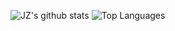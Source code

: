 ![JZ's github stats](https://github-readme-stats.vercel.app/api?username=JZ6)
![Top Languages](https://github-readme-stats.vercel.app/api/top-langs/?username=JZ6)

<!--
**JZ6/JZ6** is a ✨ _special_ ✨ repository because its `README.md` (this file) appears on your GitHub profile.

Here are some ideas to get you started:

- 🔭 I’m currently working on ...
- 🌱 I’m currently learning ...
- 👯 I’m looking to collaborate on ...
- 🤔 I’m looking for help with ...
- 💬 Ask me about ...
- 📫 How to reach me: ...
- 😄 Pronouns: ...
- ⚡ Fun fact: ...
-->

